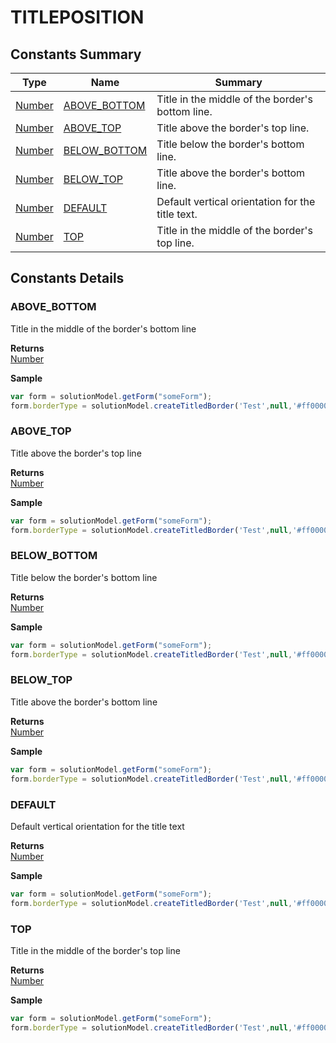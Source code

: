 # TITLEPOSITION

## Constants Summary

| Type                          | Name                                            | Summary                                          |
| ----------------------------- | ----------------------------------------------- | ------------------------------------------------ |
| [Number](../js-lib/number.md) | [ABOVE\_BOTTOM](titleposition.md#ABOVE\_BOTTOM) | Title in the middle of the border's bottom line. |
| [Number](../js-lib/number.md) | [ABOVE\_TOP](titleposition.md#ABOVE\_TOP)       | Title above the border's top line.               |
| [Number](../js-lib/number.md) | [BELOW\_BOTTOM](titleposition.md#BELOW\_BOTTOM) | Title below the border's bottom line.            |
| [Number](../js-lib/number.md) | [BELOW\_TOP](titleposition.md#BELOW\_TOP)       | Title above the border's bottom line.            |
| [Number](../js-lib/number.md) | [DEFAULT](titleposition.md#DEFAULT)             | Default vertical orientation for the title text. |
| [Number](../js-lib/number.md) | [TOP](titleposition.md#TOP)                     | Title in the middle of the border's top line.    |

## Constants Details

### ABOVE\_BOTTOM

Title in the middle of the border's bottom line

**Returns**\
[Number](../js-lib/number.md)

**Sample**

```javascript
var form = solutionModel.getForm("someForm");
form.borderType = solutionModel.createTitledBorder('Test',null,'#ff0000',SM_TITLEJUSTIFICATION.DEFAULT,SM_TITLEPOSITION.ABOVE_BOTTOM);
```

### ABOVE\_TOP

Title above the border's top line

**Returns**\
[Number](../js-lib/number.md)

**Sample**

```javascript
var form = solutionModel.getForm("someForm");
form.borderType = solutionModel.createTitledBorder('Test',null,'#ff0000',SM_TITLEJUSTIFICATION.DEFAULT,SM_TITLEPOSITION.ABOVE_TOP);
```

### BELOW\_BOTTOM

Title below the border's bottom line

**Returns**\
[Number](../js-lib/number.md)

**Sample**

```javascript
var form = solutionModel.getForm("someForm");
form.borderType = solutionModel.createTitledBorder('Test',null,'#ff0000',SM_TITLEJUSTIFICATION.DEFAULT,SM_TITLEPOSITION.BELOW_BOTTOM);
```

### BELOW\_TOP

Title above the border's bottom line

**Returns**\
[Number](../js-lib/number.md)

**Sample**

```javascript
var form = solutionModel.getForm("someForm");
form.borderType = solutionModel.createTitledBorder('Test',null,'#ff0000',SM_TITLEJUSTIFICATION.DEFAULT,SM_TITLEPOSITION.BELOW_TOP);
```

### DEFAULT

Default vertical orientation for the title text

**Returns**\
[Number](../js-lib/number.md)

**Sample**

```javascript
var form = solutionModel.getForm("someForm");
form.borderType = solutionModel.createTitledBorder('Test',null,'#ff0000',SM_TITLEJUSTIFICATION.DEFAULT,SM_TITLEPOSITION.DEFAULT_POSITION);
```

### TOP

Title in the middle of the border's top line

**Returns**\
[Number](../js-lib/number.md)

**Sample**

```javascript
var form = solutionModel.getForm("someForm");
form.borderType = solutionModel.createTitledBorder('Test',null,'#ff0000',SM_TITLEJUSTIFICATION.DEFAULT,SM_TITLEPOSITION.TOP);
```
